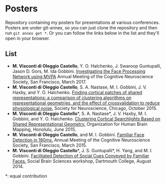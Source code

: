# Posters
Repository containing my posters for presentations at various conferences. Posters are under git-annex, so you can just clone the repository and then run `git annex get *`. Or you can follow the links below in the list and they'll open in your browser.

## List

- **M. Visconti di Oleggio Castello**, Y. O. Halchenko, J. Swaroop Guntupalli, Jason D. Gors, M. Ida Gobbini. [Investigating the Face Processing Network using MVPA](http://www.dartmouth.edu/~mvisconti/media/poster/VH+CNS17.png) Annual Meeting of the Cognitive Neuroscience Society, San Francisco, March 2017.
- **M. Visconti di Oleggio Castello**, S. A. Nastase, M. I. Gobbini, J. V. Haxby, and Y. O. Halchenko. [Finding cortical patches of shared representations: a comparison of clustering algorithms on representational geometries, and the effect of cross­validation to reduce physiological noise.](https://www.dartmouth.edu/~mvisconti/media/poster/VN+SFN15.pdf) Society for Neuroscience, Chicago, October 2015.
- **M. Visconti di Oleggio Castello**\*, S. A. Nastase\*, J. V. Haxby, M. I. Gobbini, and Y. O. Halchenko. [Clustering Cortical Searchlights Based on Shared Representational Geometry.](https://www.dartmouth.edu/~mvisconti/media/poster/VN+OHBM15.pdf) Organization for Human Brain Mapping, Honolulu, June 2015.
- **M. Visconti di Oleggio Castello**, and M. I. Gobbini. [Familiar Face Detection in 180ms.](https://www.dartmouth.edu/~mvisconti/media/poster/VG+CNS15.pdf) Annual Meeting of the Cognitive Neuroscience Society, San Francisco, March 2015.
- **M. Visconti di Oleggio Castello**\*, J. S. Guntupalli\*, H. Yang, and M. I. Gobbini. [Facilitated Detection of Social Cues Conveyed by Familiar Faces.](https://www.dartmouth.edu/~mvisconti/media/poster/VG+SBS14.pdf) Social Brain Sciences workshop, Dartmouth College, August 2014.

\*: equal contribution
